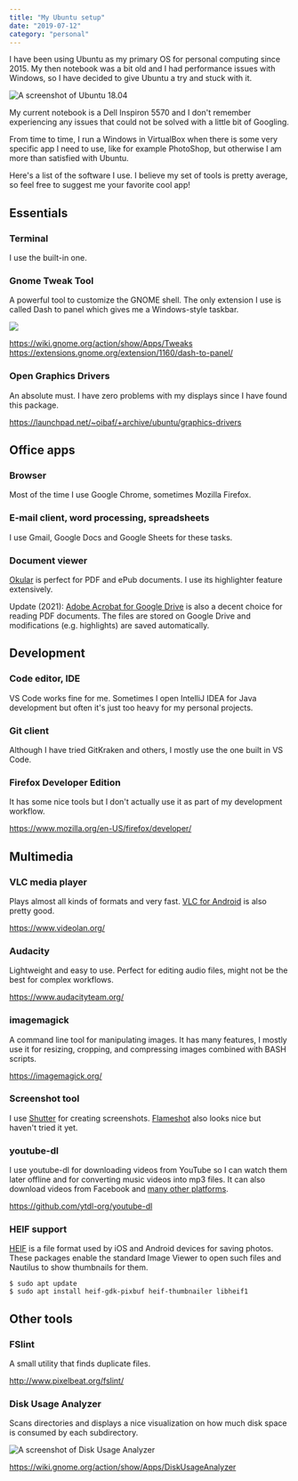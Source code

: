 ```yaml
---
title: "My Ubuntu setup"
date: "2019-07-12"
category: "personal"
---
```


I have been using Ubuntu as my primary OS for personal computing since 2015. My then notebook was a bit old and I had performance issues with Windows, so I have decided to give Ubuntu a try and stuck with it.

<img src="/images/posts/my-ubuntu-setup/ubuntu1804.jpg" alt="A screenshot of Ubuntu 18.04" class="centered"/>

My current notebook is a Dell Inspiron 5570 and I don't remember experiencing any issues that could not be solved with a little bit of Googling.

From time to time, I run a Windows in VirtualBox when there is some very specific app I need to use, like for example PhotoShop, but otherwise I am more than satisfied with Ubuntu.

Here's a list of the software I use. I believe my set of tools is pretty average, so feel free to suggest me your favorite cool app!

## Essentials

### Terminal

I use the built-in one.

### Gnome Tweak Tool

A powerful tool to customize the GNOME shell. The only extension I use is called Dash to panel which gives me a Windows-style taskbar.

<img src="/images/posts/my-ubuntu-setup/gnome-tweak-tool-dash-to-panel.png" class="centered"/>

<a href="https://wiki.gnome.org/action/show/Apps/Tweaks" target="_blank">https://wiki.gnome.org/action/show/Apps/Tweaks</a><br/>
<a href="https://extensions.gnome.org/extension/1160/dash-to-panel/" target="_blank">https://extensions.gnome.org/extension/1160/dash-to-panel/</a>

### Open Graphics Drivers

An absolute must. I have zero problems with my displays since I have found this package.

<a href="https://launchpad.net/~oibaf/+archive/ubuntu/graphics-drivers" target="_blank">https://launchpad.net/~oibaf/+archive/ubuntu/graphics-drivers</a>

## Office apps

### Browser

Most of the time I use Google Chrome, sometimes Mozilla Firefox.

### E-mail client, word processing, spreadsheets

I use Gmail, Google Docs and Google Sheets for these tasks.

### Document viewer

<a href="https://okular.kde.org/" target="_blank">Okular</a> is perfect for PDF and ePub documents. I use its highlighter feature extensively.

Update (2021): <a href="https://workspace.google.com/marketplace/app/adobe_acrobat_%E2%80%93_pdf_and_esignature_tools/80763634447" target="_blank">Adobe Acrobat for Google Drive</a> is also a decent choice for reading PDF documents. The files are stored on Google Drive and modifications (e.g. highlights) are saved automatically.

## Development

### Code editor, IDE

VS Code works fine for me. Sometimes I open IntelliJ IDEA for Java development but often it's just too heavy for my personal projects.

### Git client

Although I have tried GitKraken and others, I mostly use the one built in VS Code.

### Firefox Developer Edition

It has some nice tools but I don't actually use it as part of my development workflow.

<a href="https://www.mozilla.org/en-US/firefox/developer/" target="_blank">https://www.mozilla.org/en-US/firefox/developer/</a>

## Multimedia

### VLC media player

Plays almost all kinds of formats and very fast. <a href="https://play.google.com/store/apps/details?id=org.videolan.vlc&hl=en" target="_blank">VLC for Android</a> is also pretty good.

<a href="https://www.videolan.org/" target="_blank">https://www.videolan.org/</a>

### Audacity

Lightweight and easy to use. Perfect for editing audio files, might not be the best for complex workflows.

<a href="https://www.audacityteam.org/" target="_blank">https://www.audacityteam.org/</a>

### imagemagick

A command line tool for manipulating images. It has many features, I mostly use it for resizing, cropping, and compressing images combined with BASH scripts.

<a href="https://imagemagick.org/" target="_blank">https://imagemagick.org/</a>

### Screenshot tool

I use <a href="https://shutter-project.org/" target="_blank">Shutter</a> for creating screenshots. <a href="https://flameshot.org/" target="_blank">Flameshot</a> also looks nice but haven't tried it yet.

### youtube-dl

I use youtube-dl for downloading videos from YouTube so I can watch them later offline and for converting music videos into mp3 files. It can also download videos from Facebook and <a href="https://ytdl-org.github.io/youtube-dl/supportedsites.html" target="_blank">many other platforms</a>.

<a href="https://github.com/ytdl-org/youtube-dl" target="_blank">https://github.com/ytdl-org/youtube-dl</a>

### HEIF support

<a href="https://en.wikipedia.org/wiki/High_Efficiency_Image_File_Format" target="_blank">HEIF</a> is a file format used by iOS and Android devices for saving photos. These packages enable the standard Image Viewer to open such files and Nautilus to show thumbnails for them.

```shell
$ sudo apt update
$ sudo apt install heif-gdk-pixbuf heif-thumbnailer libheif1
```

## Other tools

### FSlint

A small utility that finds duplicate files.

<a href="http://www.pixelbeat.org/fslint/" target="_blank">http://www.pixelbeat.org/fslint/</a>

### Disk Usage Analyzer

Scans directories and displays a nice visualization on how much disk space is consumed by each subdirectory.

<img src="/images/posts/my-ubuntu-setup/disk-usage-analyzer.jpg" alt="A screenshot of Disk Usage Analyzer" class="centered bordered max-width-500" />

<a href="https://wiki.gnome.org/action/show/Apps/DiskUsageAnalyzer" target="_blank">https://wiki.gnome.org/action/show/Apps/DiskUsageAnalyzer</a>
